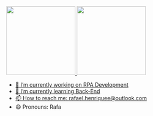  <div>
  <a href="https://github.com/rafaelhs-debug">
  <img height="180em" src="https://github-readme-stats.vercel.app/api?username=rafaelhs-debug&show_icons=true&theme=dark&include_all_commits=true&count_private=true"/>
  <img height="180em" src="https://github-readme-stats.vercel.app/api/top-langs/?username=rafaelhs-debug&layout=compact&langs_count=7&theme=dark"/>
</div>

 
- 🔭 I’m currently working on RPA Development
- 🌱 I’m currently learning Back-End
- 📫 How to reach me: rafael.henriquee@outlook.com
- 😄 Pronouns: Rafa

